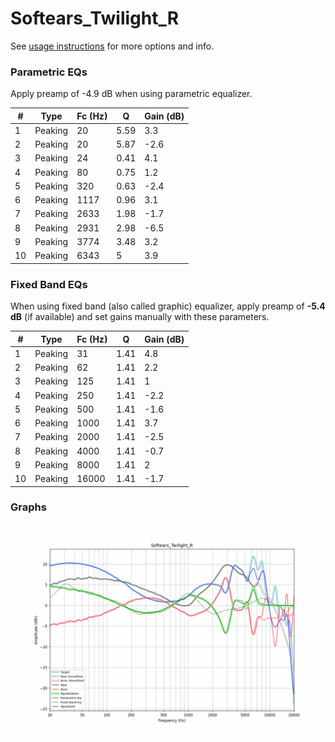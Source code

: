 # Softears_Twilight_R
See [usage instructions](https://github.com/jaakkopasanen/AutoEq#usage) for more options and info.

### Parametric EQs
Apply preamp of -4.9 dB when using parametric equalizer.

|   # | Type    |   Fc (Hz) |    Q |   Gain (dB) |
|-----|---------|-----------|------|-------------|
|   1 | Peaking |        20 | 5.59 |         3.3 |
|   2 | Peaking |        20 | 5.87 |        -2.6 |
|   3 | Peaking |        24 | 0.41 |         4.1 |
|   4 | Peaking |        80 | 0.75 |         1.2 |
|   5 | Peaking |       320 | 0.63 |        -2.4 |
|   6 | Peaking |      1117 | 0.96 |         3.1 |
|   7 | Peaking |      2633 | 1.98 |        -1.7 |
|   8 | Peaking |      2931 | 2.98 |        -6.5 |
|   9 | Peaking |      3774 | 3.48 |         3.2 |
|  10 | Peaking |      6343 | 5    |         3.9 |

### Fixed Band EQs
When using fixed band (also called graphic) equalizer, apply preamp of **-5.4 dB** (if available) and set gains manually with these parameters.

|   # | Type    |   Fc (Hz) |    Q |   Gain (dB) |
|-----|---------|-----------|------|-------------|
|   1 | Peaking |        31 | 1.41 |         4.8 |
|   2 | Peaking |        62 | 1.41 |         2.2 |
|   3 | Peaking |       125 | 1.41 |         1   |
|   4 | Peaking |       250 | 1.41 |        -2.2 |
|   5 | Peaking |       500 | 1.41 |        -1.6 |
|   6 | Peaking |      1000 | 1.41 |         3.7 |
|   7 | Peaking |      2000 | 1.41 |        -2.5 |
|   8 | Peaking |      4000 | 1.41 |        -0.7 |
|   9 | Peaking |      8000 | 1.41 |         2   |
|  10 | Peaking |     16000 | 1.41 |        -1.7 |

### Graphs
![](./Softears_Twilight_R.png)
